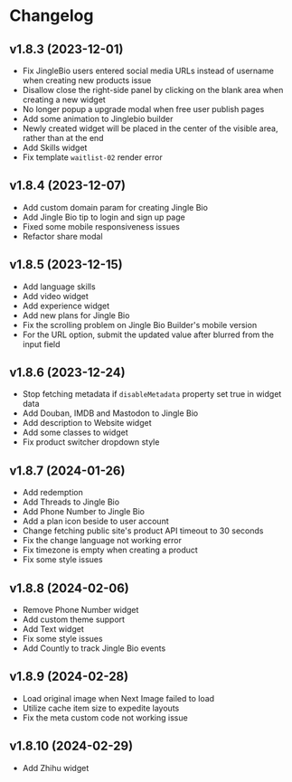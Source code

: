 # Changelog

## v1.8.3 (2023-12-01)

* Fix JingleBio users entered social media URLs instead of username when creating new products issue
* Disallow close the right-side panel by clicking on the blank area when creating a new widget
* No longer popup a upgrade modal when free user publish pages
* Add some animation to Jinglebio builder
* Newly created widget will be placed in the center of the visible area, rather than at the end
* Add Skills widget
* Fix template `waitlist-02` render error

## v1.8.4 (2023-12-07)

* Add custom domain param for creating Jingle Bio
* Add Jingle Bio tip to login and sign up page
* Fixed some mobile responsiveness issues
* Refactor share modal

## v1.8.5 (2023-12-15)

* Add language skills
* Add video widget
* Add experience widget
* Add new plans for Jingle Bio
* Fix the scrolling problem on Jingle Bio Builder's mobile version
* For the URL option, submit the updated value after blurred from the input field

## v1.8.6 (2023-12-24)

* Stop fetching metadata if `disableMetadata` property set true in widget data
* Add Douban, IMDB and Mastodon to Jingle Bio
* Add description to Website widget
* Add some classes to widget
* Fix product switcher dropdown style

## v1.8.7 (2024-01-26)

* Add redemption
* Add Threads to Jingle Bio
* Add Phone Number to Jingle Bio
* Add a plan icon beside to user account
* Change fetching public site's product API timeout to 30 seconds
* Fix the change language not working error
* Fix timezone is empty when creating a product
* Fix some style issues

## v1.8.8 (2024-02-06)

* Remove Phone Number widget
* Add custom theme support
* Add Text widget
* Fix some style issues
* Add Countly to track Jingle Bio events

## v1.8.9 (2024-02-28)

* Load original image when Next Image failed to load
* Utilize cache item size to expedite layouts
* Fix the meta custom code not working issue

## v1.8.10 (2024-02-29)

* Add Zhihu widget
